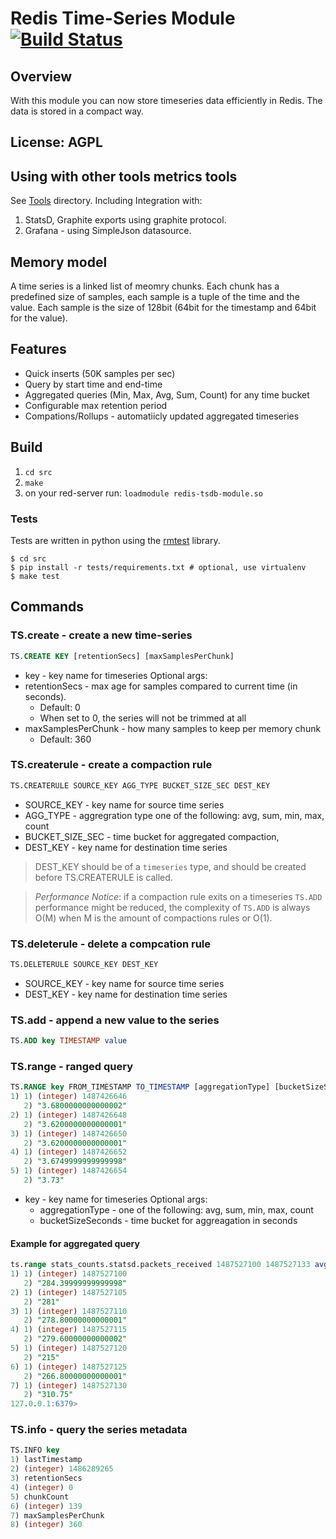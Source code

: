 # Redis Time-Series Module [![Build Status](https://travis-ci.org/danni-m/redis-timeseries.svg?branch=master)](https://travis-ci.org/danni-m/redis-timeseries)

## Overview
With this module you can now store timeseries data efficiently in Redis.
The data is stored in a compact way.

## License: AGPL
## Using with other tools metrics tools
See [Tools](tools/) directory.
Including Integration with:
1. StatsD, Graphite exports using graphite protocol.
2. Grafana - using SimpleJson datasource.

## Memory model
A time series is a linked list of meomry chunks.
Each chunk has a predefined size of samples, each sample is a tuple of the time and the value.
Each sample is the size of 128bit (64bit for the timestamp and 64bit for the value).

## Features
* Quick inserts (50K samples per sec)
* Query by start time and end-time
* Aggregated queries (Min, Max, Avg, Sum, Count) for any time bucket
* Configurable max retention period
* Compations/Rollups - automatiicly updated aggregated timeseries

## Build
1. `cd src`
2. `make`
3. on your red-server run: `loadmodule redis-tsdb-module.so`

### Tests
Tests are written in python using the [rmtest](https://github.com/RedisLabs/rmtest) library.
```
$ cd src
$ pip install -r tests/requirements.txt # optional, use virtualenv
$ make test
```

## Commands
### TS.create - create a new time-series
```sql
TS.CREATE KEY [retentionSecs] [maxSamplesPerChunk]
```
* key - key name for timeseries
Optional args:
* retentionSecs - max age for samples compared to current time (in seconds).
    * Default: 0
    * When set to 0, the series will not be trimmed at all
* maxSamplesPerChunk - how many samples to keep per memory chunk
    * Default: 360

### TS.createrule - create a compaction rule
```sql
TS.CREATERULE SOURCE_KEY AGG_TYPE BUCKET_SIZE_SEC DEST_KEY
```
* SOURCE_KEY - key name for source time series
* AGG_TYPE - aggregration type one of the following: avg, sum, min, max, count
* BUCKET_SIZE_SEC - time bucket for aggregated compaction,
* DEST_KEY - key name for destination time series

> DEST_KEY should be of a `timeseries` type, and should be created before TS.CREATERULE is called.

> *Performance Notice*: if a compaction rule exits on a timeseries `TS.ADD` performance might be reduced, the complexity of `TS.ADD` is always O(M) when M is the amount of compactions rules or O(1).

### TS.deleterule - delete a compcation rule
```sql
TS.DELETERULE SOURCE_KEY DEST_KEY
```

* SOURCE_KEY - key name for source time series
* DEST_KEY - key name for destination time series


### TS.add - append a new value to the series
```sql
TS.ADD key TIMESTAMP value
```

### TS.range - ranged query
```sql
TS.RANGE key FROM_TIMESTAMP TO_TIMESTAMP [aggregationType] [bucketSizeSeconds]
1) 1) (integer) 1487426646
   2) "3.6800000000000002"
2) 1) (integer) 1487426648
   2) "3.6200000000000001"
3) 1) (integer) 1487426650
   2) "3.6200000000000001"
4) 1) (integer) 1487426652
   2) "3.6749999999999998"
5) 1) (integer) 1487426654
   2) "3.73"
```
* key - key name for timeseries
Optional args:
    * aggregationType - one of the following: avg, sum, min, max, count
    * bucketSizeSeconds - time bucket for aggreagation in seconds

#### Example for aggregated query
```sql
ts.range stats_counts.statsd.packets_received 1487527100 1487527133 avg 5
1) 1) (integer) 1487527100
   2) "284.39999999999998"
2) 1) (integer) 1487527105
   2) "281"
3) 1) (integer) 1487527110
   2) "278.80000000000001"
4) 1) (integer) 1487527115
   2) "279.60000000000002"
5) 1) (integer) 1487527120
   2) "215"
6) 1) (integer) 1487527125
   2) "266.80000000000001"
7) 1) (integer) 1487527130
   2) "310.75"
127.0.0.1:6379>

```

### TS.info - query the series metadata
```sql
TS.INFO key
1) lastTimestamp
2) (integer) 1486289265
3) retentionSecs
4) (integer) 0
5) chunkCount
6) (integer) 139
7) maxSamplesPerChunk
8) (integer) 360
```
